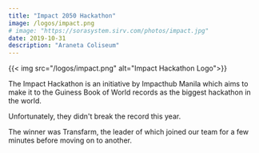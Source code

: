 ```yaml
---
title: "Impact 2050 Hackathon"
image: /logos/impact.png
# image: "https://sorasystem.sirv.com/photos/impact.jpg"
date: 2019-10-31
description: "Araneta Coliseum"
---
```



{{< img src="/logos/impact.png" alt="Impact Hackathon Logo">}}


The Impact Hackathon is an initiative by Impacthub Manila which aims to make it to the Guiness Book of World records as the biggest hackathon in the world. 

Unfortunately, they didn't break the record this year.

The winner was Transfarm, the leader of which joined our team for a few minutes before moving on to another. 

